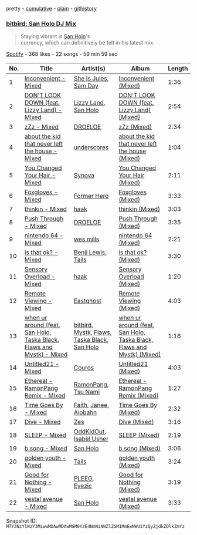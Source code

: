 pretty - [cumulative](/playlists/cumulative/37i9dQZF1DWSuY39HFW8J1.md) - [plain](/playlists/plain/37i9dQZF1DWSuY39HFW8J1) - [githistory](https://github.githistory.xyz/mackorone/spotify-playlist-archive/blob/main/playlists/plain/37i9dQZF1DWSuY39HFW8J1)

### [bitbird: San Holo DJ Mix](https://open.spotify.com/playlist/37i9dQZF1DWSuY39HFW8J1)

> Staying vibrant is <a href="spotify:artist:0jNDKefhfSbLR9sFvcPLHo">San Holo</a>'s<br/> currency, which can definitively be felt in his latest mix.

[Spotify](https://open.spotify.com/user/spotify) - 368 likes - 22 songs - 59 min 59 sec

| No. | Title | Artist(s) | Album | Length |
|---|---|---|---|---|
| 1 | [Inconvenient \- Mixed](https://open.spotify.com/track/6yXoVjXBOaKZrE2FQwM94n) | [She Is Jules](https://open.spotify.com/artist/4XZ25UyxKA59Pi3d8WV379), [Sam Day](https://open.spotify.com/artist/2PY7Tnti22LPC3beiiqN1U) | [Inconvenient \(Mixed\)](https://open.spotify.com/album/5TrBvnSLftjSKDnxJXsdF5) | 1:36 |
| 2 | [DON'T LOOK DOWN \(feat\. Lizzy Land\) \- Mixed](https://open.spotify.com/track/30YD7MPgvLZmMlcfJuoCzx) | [Lizzy Land](https://open.spotify.com/artist/1Cg7AdS9hOJBqmGUdbQ6Ux), [San Holo](https://open.spotify.com/artist/0jNDKefhfSbLR9sFvcPLHo) | [DON'T LOOK DOWN \(feat\. Lizzy Land\) \[Mixed\]](https://open.spotify.com/album/23ggfwBstJ8scAgLPMMpmm) | 2:54 |
| 3 | [zZz \- Mixed](https://open.spotify.com/track/3uGaP46FikX5hTqHNolCjR) | [DROELOE](https://open.spotify.com/artist/0u18Cq5stIQLUoIaULzDmA) | [zZz \(Mixed\)](https://open.spotify.com/album/08At1fd1su3GthHkZQhVqP) | 2:34 |
| 4 | [about the kid that never left the house \- Mixed](https://open.spotify.com/track/4FtTKKc6h8TAtJmpxH8wra) | [underscores](https://open.spotify.com/artist/7HfUJxeVTgrvhk0eWHFzV7) | [about the kid that never left the house \(Mixed\)](https://open.spotify.com/album/1Z0Nd4qIRm5cUFl929jl7J) | 1:04 |
| 5 | [You Changed Your Hair \- Mixed](https://open.spotify.com/track/2940779vloCFpVzIs2W4RW) | [Synova](https://open.spotify.com/artist/0nZkBPxczfHoKnG6SKOHFd) | [You Changed Your Hair \(Mixed\)](https://open.spotify.com/album/3eBgk6gjcI0JV1k0ACszbb) | 2:11 |
| 6 | [Foxgloves \- Mixed](https://open.spotify.com/track/6mVOb8BgYl4VLlGKBpsO0n) | [Former Hero](https://open.spotify.com/artist/77WqTzN8g3Wr9PeVFoG3Mm) | [Foxgloves \(Mixed\)](https://open.spotify.com/album/4dOZwIqDgn5UWRdt56yHQA) | 3:33 |
| 7 | [thinkin \- Mixed](https://open.spotify.com/track/4n5jZOZQTZevpksPQduoxf) | [haak](https://open.spotify.com/artist/1OUrdQZBdpVBqO2khkV6BU) | [thinkin \(Mixed\)](https://open.spotify.com/album/3ZpebZHzCv96r4qDxuAqJo) | 3:03 |
| 8 | [Push Through \- Mixed](https://open.spotify.com/track/5UX2uOGqPp4x0IA13tpFSh) | [DROELOE](https://open.spotify.com/artist/0u18Cq5stIQLUoIaULzDmA) | [Push Through \(Mixed\)](https://open.spotify.com/album/4nhYqN3JDqXLEpOh9z9kfF) | 3:35 |
| 9 | [nintendo 64 \- Mixed](https://open.spotify.com/track/4gwWl6921QcafoTwTRCKLp) | [wes mills](https://open.spotify.com/artist/0EuHfcxMPDNkOjGVF4e1KT) | [nintendo 64 \(Mixed\)](https://open.spotify.com/album/6cUG0WbUmc0JUqAAHJlIbV) | 2:21 |
| 10 | [is that ok? \- Mixed](https://open.spotify.com/track/2EvuYdjpi8OmuuLIA843i8) | [Benji Lewis](https://open.spotify.com/artist/1BPsbKiNgav1TY1ITIU8C5), [Tails](https://open.spotify.com/artist/007nYTXRhZJUZGH7ct5Y3v) | [is that ok? \(Mixed\)](https://open.spotify.com/album/7EJHVPUo2G8kLDFof17x8C) | 3:30 |
| 11 | [Sensory Overload \- Mixed](https://open.spotify.com/track/5Y8jVDP7j60M3DlxCY5odP) | [haak](https://open.spotify.com/artist/1OUrdQZBdpVBqO2khkV6BU) | [Sensory Overload \(Mixed\)](https://open.spotify.com/album/4EmoLF4oZNVOigr4Cdb4uu) | 1:20 |
| 12 | [Remote Viewing \- Mixed](https://open.spotify.com/track/6pDToWHRwQdjm0mfInILVB) | [Eastghost](https://open.spotify.com/artist/4B7EVtenNIwOUxmQ5o5GNv) | [Remote Viewing \(Mixed\)](https://open.spotify.com/album/69zOY1UhJmRPWUljHMRLs2) | 4:03 |
| 13 | [when ur around \(feat\. San Holo, Taska Black, Flaws and Mystk\) \- Mixed](https://open.spotify.com/track/2V0SQIZ0yTfUO3Yqa7zWPD) | [bitbird](https://open.spotify.com/artist/5kjwoDHpBOfrhshzG0YGXM), [Mystk](https://open.spotify.com/artist/0moaZluSPSmItGqUCUotxT), [Flaws](https://open.spotify.com/artist/0DX1pMk1b22S536hNGtFDY), [Taska Black](https://open.spotify.com/artist/3XFcu2NnGWceLNdxRCfYH3), [San Holo](https://open.spotify.com/artist/0jNDKefhfSbLR9sFvcPLHo) | [when ur around \(feat\. San Holo, Taska Black, Flaws and Mystk\) \[Mixed\]](https://open.spotify.com/album/0mkA4uXT0vD3quI55GzyAg) | 1:16 |
| 14 | [Untitled21 \- Mixed](https://open.spotify.com/track/6ME53zWZR5odun8PaBscnH) | [Couros](https://open.spotify.com/artist/7g0azP1aJBtmhhOk00SpIM) | [Untitled21 \(Mixed\)](https://open.spotify.com/album/3zYFOinvtzoNVO0mBIh5XP) | 4:03 |
| 15 | [Ethereal \- RamonPang Remix \- Mixed](https://open.spotify.com/track/3k7Rhkj4UeQyOlJKoIUcHs) | [RamonPang](https://open.spotify.com/artist/5rgp60RQWM2lsyrHloYD7D), [Tsu Nami](https://open.spotify.com/artist/3jdMkaMs7875drsoUevvyu) | [Ethereal \- RamonPang Remix \(Mixed\)](https://open.spotify.com/album/1882ZislVFQcCedJMVpwmt) | 1:27 |
| 16 | [Time Goes By \- Mixed](https://open.spotify.com/track/1XK6IC8yyl4IkAwKv623zX) | [Faith](https://open.spotify.com/artist/0q8z4y0Kp5CxKeYhC6SeEX), [Janee](https://open.spotify.com/artist/4pFNPXd2phUG2uqeSlc8oC), [Aiobahn](https://open.spotify.com/artist/3AMFQZ3Tt549kShRG2IBYT) | [Time Goes By \(Mixed\)](https://open.spotify.com/album/74KJqoMv6QWqsrHW88yins) | 2:32 |
| 17 | [Dive \- Mixed](https://open.spotify.com/track/041x8IJRsEylXi6ITHw0up) | [Zes](https://open.spotify.com/artist/71xwQBpvIGWm4oo7Cx5jli) | [Dive \(Mixed\)](https://open.spotify.com/album/6j84JLivJngv2PitKuFIKz) | 3:16 |
| 18 | [SLEEP \- Mixed](https://open.spotify.com/track/7hYtfei9t1CFxeJkb39H4O) | [OddKidOut](https://open.spotify.com/artist/6l6zabESz1QE4me8Cz3uux), [Isabèl Usher](https://open.spotify.com/artist/66Q9dkZ7EXdwU2h6tEkUdC) | [SLEEP \(Mixed\)](https://open.spotify.com/album/6XtpfObqODpVDF3fgNqqPj) | 2:19 |
| 19 | [b song \- Mixed](https://open.spotify.com/track/3sNiWcMGe5QTWRua0x2oHk) | [San Holo](https://open.spotify.com/artist/0jNDKefhfSbLR9sFvcPLHo) | [b song \(Mixed\)](https://open.spotify.com/album/0jjAejaDKMOKcp4yZk0241) | 3:06 |
| 20 | [golden youth \- Mixed](https://open.spotify.com/track/2oYU9EekZ6vz4SKMpTCNHY) | [Tails](https://open.spotify.com/artist/007nYTXRhZJUZGH7ct5Y3v) | [golden youth \(Mixed\)](https://open.spotify.com/album/30ZVBcFftJdiVlSbJvFBm6) | 3:24 |
| 21 | [Good for Nothing \- Mixed](https://open.spotify.com/track/3F90d2i8IlNc069ItvXqOZ) | [PLEEG](https://open.spotify.com/artist/3MkeTsrl25IDTkRHOLLU5R), [Eyezic](https://open.spotify.com/artist/1mUQNkBHUAOOesB3vc9p97) | [Good for Nothing \(Mixed\)](https://open.spotify.com/album/1ztzTWSyemNekElGk8nII8) | 3:19 |
| 22 | [vestal avenue \- Mixed](https://open.spotify.com/track/2iwTGKCvkn2ZFpml0GgNLe) | [San Holo](https://open.spotify.com/artist/0jNDKefhfSbLR9sFvcPLHo) | [vestal avenue \(Mixed\)](https://open.spotify.com/album/7b3pMXKfIHNl9rSheQWmBj) | 3:33 |

Snapshot ID: `MTY3NzY1NzY3MiwwMDAwMDAwMGM0YzE4NmNiNWZlZGM1MmEwNWU1YzQyZjdkZDlkZmYz`
